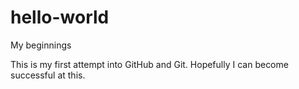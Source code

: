# hello-world
My beginnings

This is my first attempt into GitHub and Git.
Hopefully I can become successful at this.
